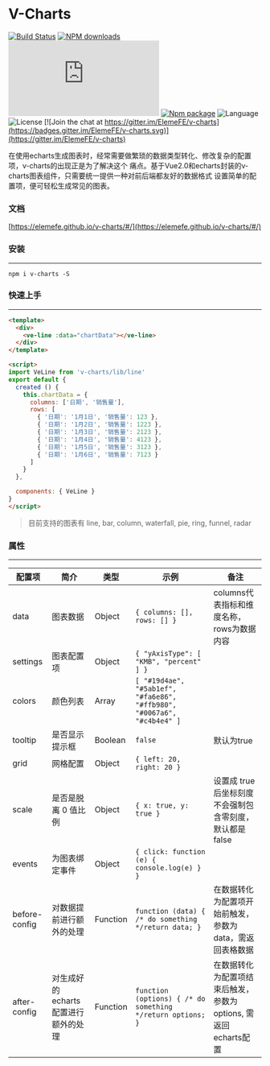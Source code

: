 # V-Charts

[![Build Status](https://travis-ci.org/ElemeFE/v-charts.svg?branch=master)](https://travis-ci.org/ElemeFE/v-charts)
[![NPM downloads](http://img.shields.io/npm/dm/v-charts.svg)](https://npmjs.org/package/v-charts)
![JS gzip size](http://img.badgesize.io/https://unpkg.com/v-charts/lib/index.js?compression=gzip&label=gzip%20size:%20JS)
[![Npm package](https://img.shields.io/npm/v/v-charts.svg)](https://www.npmjs.org/package/v-charts)
![Language](https://img.shields.io/badge/language-javascript-yellow.svg)
![License](https://img.shields.io/badge/license-MIT-000000.svg)
[![Join the chat at https://gitter.im/ElemeFE/v-charts](https://badges.gitter.im/ElemeFE/v-charts.svg)](https://gitter.im/ElemeFE/v-charts)

在使用echarts生成图表时，经常需要做繁琐的数据类型转化、修改复杂的配置项，v-charts的出现正是为了解决这个
痛点。基于Vue2.0和echarts封装的v-charts图表组件，只需要统一提供一种对前后端都友好的数据格式
设置简单的配置项，便可轻松生成常见的图表。

### 文档

[https://elemefe.github.io/v-charts/#/](https://elemefe.github.io/v-charts/#/)

### 安装
---

```
npm i v-charts -S
```

### 快速上手
---

```html
<template>
  <div>
    <ve-line :data="chartData"></ve-line>
  </div>
</template>

<script>
import VeLine from 'v-charts/lib/line'
export default {
  created () {
    this.chartData = {
      columns: ['日期', '销售量'],
      rows: [
        { '日期': '1月1日', '销售量': 123 },
        { '日期': '1月2日', '销售量': 1223 },
        { '日期': '1月3日', '销售量': 2123 },
        { '日期': '1月4日', '销售量': 4123 },
        { '日期': '1月5日', '销售量': 3123 },
        { '日期': '1月6日', '销售量': 7123 }
      ]
    }
  },

  components: { VeLine }
}
</script>
```

> 目前支持的图表有 line, bar, column, waterfall, pie, ring, funnel, radar


### 属性
---
| 配置项 | 简介 | 类型 | 示例 | 备注 |
| --- | --- | --- | --- | --- |
| data | 图表数据 | Object | `{ columns: [], rows: [] }` | columns代表指标和维度名称， rows为数据内容 |
| settings | 图表配置项 | Object | `{ "yAxisType": [ "KMB", "percent" ] }` |  |
| colors | 颜色列表 | Array | `[ "#19d4ae", "#5ab1ef", "#fa6e86", "#ffb980", "#0067a6", "#c4b4e4" ]` |  |
| tooltip | 是否显示提示框 | Boolean | `false` | 默认为true |
| grid | 网格配置 | Object | `{ left: 20, right: 20 }` |  |
| scale | 是否是脱离 0 值比例 | Object | `{ x: true, y: true }` | 设置成 true 后坐标刻度不会强制包含零刻度，默认都是false |
| events | 为图表绑定事件 | Object | `{ click: function (e) { console.log(e) } }` |  |
| before-config | 对数据提前进行额外的处理 | Function | `function (data) { /* do something */return data; }` | 在数据转化为配置项开始前触发，参数为data，需返回表格数据
| after-config | 对生成好的echarts配置进行额外的处理 | Function | `function (options) { /* do something */return options; }` | 在数据转化为配置项结束后触发，参数为options, 需返回echarts配置
